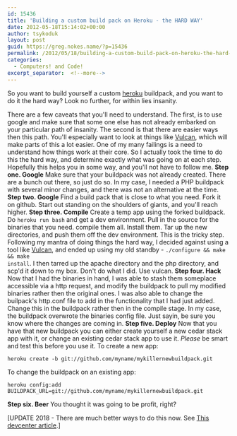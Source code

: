 ```yaml
---
id: 15436
title: 'Building a custom build pack on Heroku - the HARD WAY'
date: 2012-05-18T15:14:02+00:00
author: tsykoduk
layout: post
guid: https://greg.nokes.name/?p=15436
permalink: /2012/05/18/building-a-custom-build-pack-on-heroku-the-hard-way/
categories:
  - Computers! and Code!
excerpt_separator:  <!--more-->
---
```

So you want to build yourself a custom <a href="http://heroku.com">heroku</a> buildpack, and you want to do it the hard way? Look no further, for within lies insanity.

<!--more-->

There are a few caveats that you'll need to understand. The first, is to use google and make sure that some one else has not already embarked on your particular path of insanity. The second is that there are easier ways then this path. You'll especially want to look at things like <a href="https://github.com/ddollar/vulcan">Vulcan</a>, which will make parts of this a lot easier.
One of my many failings is a need to understand how things work at their core. So I actually took the time to do this the hard way, and determine exactly what was going on at each step. Hopefully this helps you in some way, and you'll not have to follow me.
<strong>Step one. Google</strong>
Make sure that your buildpack was not already created. There are a bunch out there, so just do so. In my case, I needed a PHP buildpack with several minor changes, and there was not an alternative at the time.
<strong>Step two. Google</strong>
Find a build pack that is close to what you need. Fork it on github. Start out standing on the shoulders of giants, and you'll reach higher.
<strong>Step three. Compile</strong>
Create a temp app using the forked buildpack. Do <code>heroku run bash</code> and get a dev environment. Pull in the source for the binaries that you need. compile them all. Install them. Tar up the new directories, and push them off the dev environment.
This is the tricky step.
Following my mantra of doing things the hard way, I decided against using a tool like <a href="https://github.com/ddollar/vulcan">Vulcan</a>, and ended up using my old standby - <code>./configure &amp;&amp; make &amp;&amp; make install</code>. I then tarred up the apache directory and the php directory, and scp'd it down to my box. Don't do what I did. Use vulcan.
<strong>Step four. Hack</strong>
Now that I had the binaries in hand, I was able to stash them someplace accessible via a http request, and modify the buildpack to pull my modified binaries rather then the original ones. I was also able to change the builpack's http.conf file to add in the functionality that I had just added. Change this in the buildpack rather then in the compile stage. In my case, the buildpack overwrote the binaries config file. Just sayin, be sure you know where the changes are coming in.
<strong>Step five. Deploy</strong>
Now that you have that new buildpack you can either create yourself a new cedar stack app with it, or change an existing cedar stack app to use it. <em>Please</em> be smart and test this before you use it.
To create a new app:
<pre><code>heroku create -b git://github.com/myname/mykillernewbuildpack.git</code></pre>
To change the buildpack on an existing app:
<pre><code>heroku config:add BUILDPACK_URL=git://github.com/myname/mykillernewbuildpack.git</code></pre>
<strong>Step six. Beer</strong>
You thought it was going to be profit, right?

[UPDATE 2018 - There are much better ways to do this now. See <a href="https://devcenter.heroku.com/articles/buildpack-api#binaries">This devcenter article</a>.]